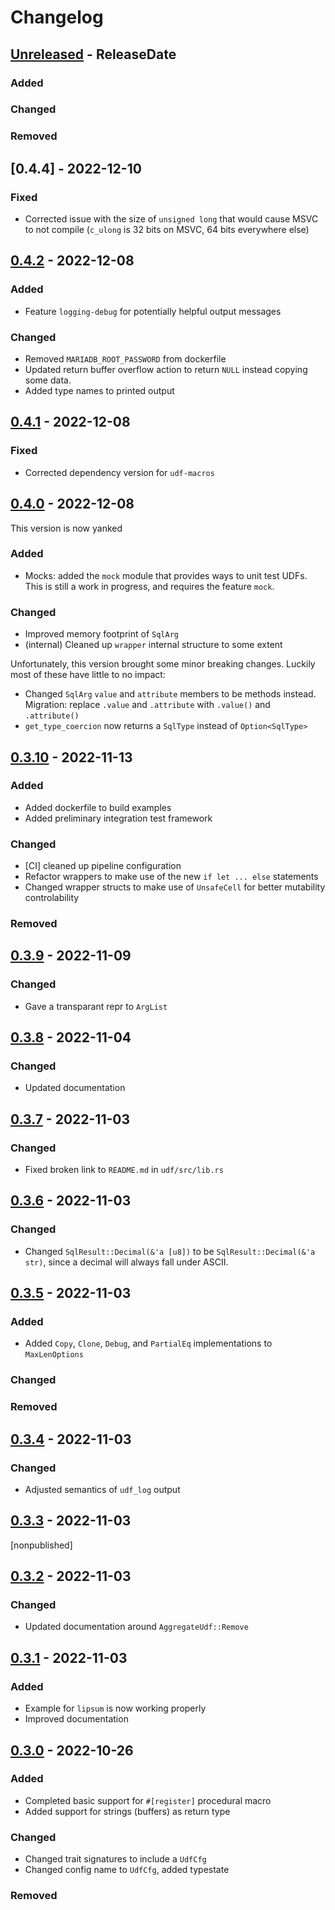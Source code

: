 # Changelog

<!-- next-header -->

## [Unreleased] - ReleaseDate

### Added

### Changed

### Removed



## [0.4.4] - 2022-12-10

### Fixed

- Corrected issue with the size of `unsigned long` that would cause MSVC to not
  compile (`c_ulong` is 32 bits on MSVC, 64 bits everywhere else)


## [0.4.2] - 2022-12-08

### Added

- Feature `logging-debug` for potentially helpful output messages

### Changed

- Removed `MARIADB_ROOT_PASSWORD` from dockerfile
- Updated return buffer overflow action to return `NULL` instead copying some
  data.
- Added type names to printed output


## [0.4.1] - 2022-12-08

### Fixed

- Corrected dependency version for `udf-macros`


## [0.4.0] - 2022-12-08

This version is now yanked

### Added

- Mocks: added the `mock` module that provides ways to unit test UDFs. This is
  still a work in progress, and requires the feature `mock`.

### Changed

- Improved memory footprint of `SqlArg`
- (internal) Cleaned up `wrapper` internal structure to some extent

Unfortunately, this version brought some minor breaking changes. Luckily most of
these have little to no impact:

- Changed `SqlArg` `value` and `attribute` members to be methods
  instead. Migration: replace `.value` and `.attribute` with `.value()` and
  `.attribute()`
- `get_type_coercion` now returns a `SqlType` instead of `Option<SqlType>`


## [0.3.10] - 2022-11-13

### Added

- Added dockerfile to build examples
- Added preliminary integration test framework

### Changed

- [CI] cleaned up pipeline configuration
- Refactor wrappers to make use of the new `if let ... else` statements
- Changed wrapper structs to make use of `UnsafeCell` for better mutability
  controlability

### Removed



## [0.3.9] - 2022-11-09

### Changed

- Gave a transparant repr to `ArgList`



## [0.3.8] - 2022-11-04

### Changed

- Updated documentation



## [0.3.7] - 2022-11-03

### Changed

- Fixed broken link to `README.md` in `udf/src/lib.rs`



## [0.3.6] - 2022-11-03

### Changed

- Changed `SqlResult::Decimal(&'a [u8])` to be `SqlResult::Decimal(&'a str)`,
  since a decimal will always fall under ASCII.



## [0.3.5] - 2022-11-03

### Added

- Added `Copy`, `Clone`, `Debug`, and `PartialEq` implementations to
  `MaxLenOptions`

### Changed

### Removed



## [0.3.4] - 2022-11-03

### Changed

- Adjusted semantics of `udf_log` output


## [0.3.3] - 2022-11-03

\[nonpublished\]



## [0.3.2] - 2022-11-03

### Changed

- Updated documentation around `AggregateUdf::Remove`



## [0.3.1] - 2022-11-03

### Added

- Example for `lipsum` is now working properly
- Improved documentation


## [0.3.0] - 2022-10-26

### Added

- Completed basic support for `#[register]` procedural macro
- Added support for strings (buffers) as return type

### Changed

- Changed trait signatures to include a `UdfCfg`
- Changed config name to `UdfCfg`, added typestate

### Removed


<!-- next-url -->
[Unreleased]: https://github.com/pluots/udf/compare/v0.4.4...HEAD
[0.4.3]: https://github.com/pluots/udf/compare/v0.4.2...v0.4.4
[0.4.2]: https://github.com/pluots/udf/compare/v0.4.1...v0.4.2
[0.4.1]: https://github.com/pluots/udf/compare/v0.4.0...v0.4.1
[0.4.0]: https://github.com/pluots/udf/compare/v0.3.10...v0.4.0
[0.3.10]: https://github.com/pluots/udf/compare/v0.3.9...v0.3.10
[0.3.9]: https://github.com/pluots/udf/compare/v0.3.8...v0.3.9
[0.3.8]: https://github.com/pluots/udf/compare/v0.3.7...v0.3.8
[0.3.7]: https://github.com/pluots/udf/compare/v0.3.6...v0.3.7
[0.3.6]: https://github.com/pluots/udf/compare/v0.3.5...v0.3.6
[0.3.5]: https://github.com/pluots/udf/compare/v0.3.4...v0.3.5
[0.3.4]: https://github.com/pluots/udf/compare/v0.3.3...v0.3.4
[0.3.3]: https://github.com/pluots/udf/compare/v0.3.2...v0.3.3
[0.3.2]: https://github.com/pluots/udf/compare/v0.3.1...v0.3.2
[0.3.1]: https://github.com/pluots/udf/compare/v0.3.0...v0.3.1
[0.3.0]: https://github.com/pluots/udf/compare/v0.0.1...v0.3.0
